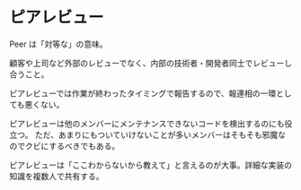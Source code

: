 # ピアレビュー

Peer は「対等な」の意味。

顧客や上司など外部のレビューでなく、内部の技術者・開発者同士でレビューし合うこと。

ピアレビューでは作業が終わったタイミングで報告するので、報連相の一環としても悪くない。

ピアレビューは他のメンバーにメンテナンスできないコードを検出するのにも役立つ。
ただ、あまりにもついていけないことが多いメンバーはそもそも邪魔なのでクビにするべきでもある。

ピアレビューは「ここわからないから教えて」と言えるのが大事。詳細な実装の知識を複数人で共有する。
